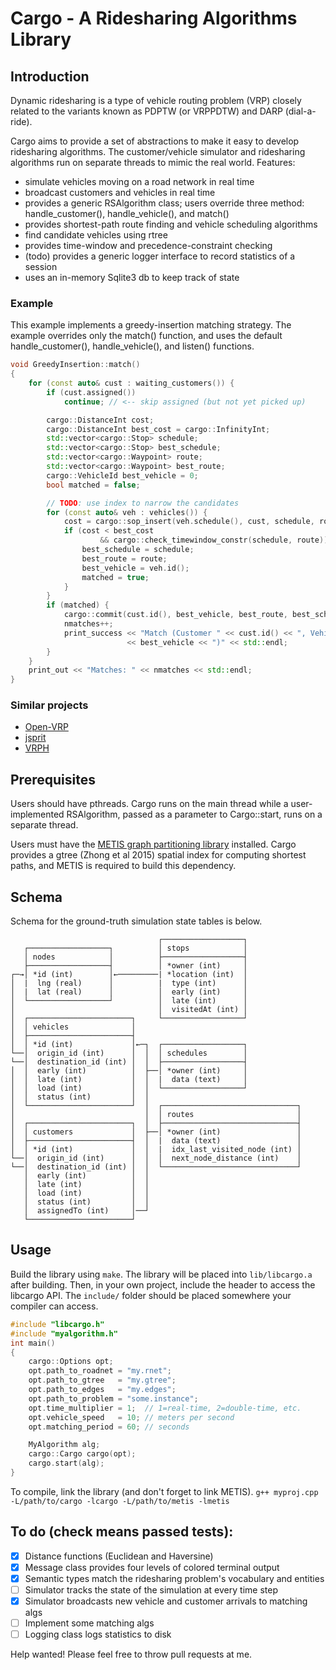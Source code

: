 # Cargo - A Ridesharing Algorithms Library

## Introduction

Dynamic ridesharing is a type of vehicle routing problem (VRP) closely related
to the variants known as PDPTW (or VRPPDTW) and DARP (dial-a-ride).

Cargo aims to provide a set of abstractions to make it easy to develop
ridesharing algorithms. The customer/vehicle simulator and ridesharing
algorithms run on separate threads to mimic the real world. Features:
* simulate vehicles moving on a road network in real time
* broadcast customers and vehicles in real time
* provides a generic RSAlgorithm class; users override three method:
  handle_customer(), handle_vehicle(), and match()
* provides shortest-path route finding and vehicle scheduling algorithms
* find candidate vehicles using rtree
* provides time-window and precedence-constraint checking
* (todo) provides a generic logger interface to record statistics of a session
* uses an in-memory Sqlite3 db to keep track of state

### Example
This example implements a greedy-insertion matching strategy. The example
overrides only the match() function, and uses the default handle_customer(),
handle_vehicle(), and listen() functions.
```cpp
void GreedyInsertion::match()
{
    for (const auto& cust : waiting_customers()) {
        if (cust.assigned())
            continue; // <-- skip assigned (but not yet picked up)

        cargo::DistanceInt cost;
        cargo::DistanceInt best_cost = cargo::InfinityInt;
        std::vector<cargo::Stop> schedule;
        std::vector<cargo::Stop> best_schedule;
        std::vector<cargo::Waypoint> route;
        std::vector<cargo::Waypoint> best_route;
        cargo::VehicleId best_vehicle = 0;
        bool matched = false;

        // TODO: use index to narrow the candidates
        for (const auto& veh : vehicles()) {
            cost = cargo::sop_insert(veh.schedule(), cust, schedule, route);
            if (cost < best_cost
                    && cargo::check_timewindow_constr(schedule, route)) {
                best_schedule = schedule;
                best_route = route;
                best_vehicle = veh.id();
                matched = true;
            }
        }
        if (matched) {
            cargo::commit(cust.id(), best_vehicle, best_route, best_schedule);
            nmatches++;
            print_success << "Match (Customer " << cust.id() << ", Vehicle "
                          << best_vehicle << ")" << std::endl;
        }
    }
    print_out << "Matches: " << nmatches << std::endl;
}
```

### Similar projects

- [Open-VRP](https://github.com/mck-/Open-VRP)
- [jsprit](https://github.com/graphhopper/jsprit)
- [VRPH](https://projects.coin-or.org/VRPH)

## Prerequisites

Users should have pthreads. Cargo runs on the main thread while a
user-implemented RSAlgorithm, passed as a parameter to Cargo::start, runs
on a separate thread.

Users must have the [METIS graph partitioning
library](http://glaros.dtc.umn.edu/gkhome/metis/metis/overview) installed.
Cargo provides a gtree (Zhong et al 2015)  spatial index for computing shortest
paths, and METIS is required to build this dependency.

## Schema

Schema for the ground-truth simulation state tables is below.
```
                                 ┌──────────────────┐
   ┌──────────────────┐          │ stops            │
   │ nodes            │          ├──────────────────┤
   ├──────────────────┤          │ *owner (int)     │
┌─→│ *id (int)        │←─────────| *location (int)  │
│  |  lng (real)      │          |  type (int)      │
│  |  lat (real)      │          │  early (int)     │
│  └──────────────────┘          │  late (int)      │
│                                │  visitedAt (int) │
│  ┌───────────────────────┐     └──────────────────┘
│  │ vehicles              │
│  ├───────────────────────┤
│  │ *id (int)             │←─┐  ┌──────────────────┐
└──│  origin_id (int)      │  │  │ schedules        │
└──│  destination_id (int) │  │  ├──────────────────┤
│  │  early (int)          │  ├──│ *owner (int)     │
│  │  late (int)           │  │  |  data (text)     │
│  │  load (int)           │  │  └──────────────────┘
│  │  status (int)         │  │
│  └───────────────────────┘  │  ┌──────────────────────────────┐
│                             │  │ routes                       │
│  ┌───────────────────────┐  │  ├──────────────────────────────┤
│  │ customers             │  ├──│ *owner (int)                 │
│  ├───────────────────────┤  │  |  data (text)                 │
│  │ *id (int)             │  │  |  idx_last_visited_node (int) │
└──│  origin_id (int)      │  │  │  next_node_distance (int)    │
└──│  destination_id (int) │  │  └──────────────────────────────┘
   │  early (int)          │  │
   │  late (int)           │  │
   │  load (int)           │  │
   │  status (int)         │  │
   │  assignedTo (int)     │──┘
   └───────────────────────┘
```
## Usage

Build the library using `make`. The library will be placed into `lib/libcargo.a`
after building. Then, in your own project, include the header to access the
libcargo API. The `include/` folder should be placed somewhere your compiler
can access.
```cpp
#include "libcargo.h"
#include "myalgorithm.h"
int main()
{
    cargo::Options opt;
    opt.path_to_roadnet = "my.rnet";
    opt.path_to_gtree   = "my.gtree";
    opt.path_to_edges   = "my.edges";
    opt.path_to_problem = "some.instance";
    opt.time_multiplier = 1;  // 1=real-time, 2=double-time, etc.
    opt.vehicle_speed   = 10; // meters per second
    opt.matching_period = 60; // seconds

    MyAlgorithm alg;
    cargo::Cargo cargo(opt);
    cargo.start(alg);
}
```
To compile, link the library (and don't forget to link METIS).
`g++ myproj.cpp -L/path/to/cargo -lcargo -L/path/to/metis -lmetis`

## To do (check means passed tests):

- [x] Distance functions (Euclidean and Haversine)
- [x] Message class provides four levels of colored terminal output
- [x] Semantic types match the ridesharing problem's vocabulary and entities
- [ ] Simulator tracks the state of the simulation at every time step
- [x] Simulator broadcasts new vehicle and customer arrivals to matching algs
- [ ] Implement some matching algs
- [ ] Logging class logs statistics to disk

Help wanted! Please feel free to throw pull requests at me.


